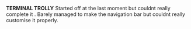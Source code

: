 **TERMINAL TROLLY**
Started off at the last moment but couldnt really complete  it . Barely managed to make the navigation bar but couldnt really customise it properly.
